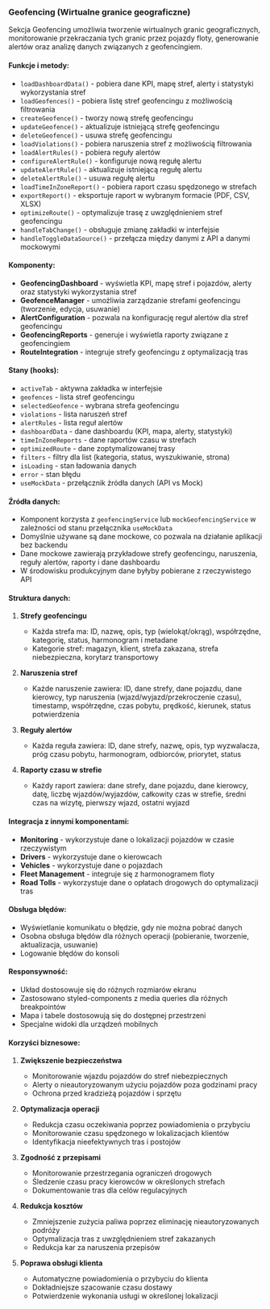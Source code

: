 ### Geofencing (Wirtualne granice geograficzne)

Sekcja Geofencing umożliwia tworzenie wirtualnych granic geograficznych, monitorowanie przekraczania tych granic przez pojazdy floty, generowanie alertów oraz analizę danych związanych z geofencingiem.

#### Funkcje i metody:
- `loadDashboardData()` - pobiera dane KPI, mapę stref, alerty i statystyki wykorzystania stref
- `loadGeofences()` - pobiera listę stref geofencingu z możliwością filtrowania
- `createGeofence()` - tworzy nową strefę geofencingu
- `updateGeofence()` - aktualizuje istniejącą strefę geofencingu
- `deleteGeofence()` - usuwa strefę geofencingu
- `loadViolations()` - pobiera naruszenia stref z możliwością filtrowania
- `loadAlertRules()` - pobiera reguły alertów
- `configureAlertRule()` - konfiguruje nową regułę alertu
- `updateAlertRule()` - aktualizuje istniejącą regułę alertu
- `deleteAlertRule()` - usuwa regułę alertu
- `loadTimeInZoneReport()` - pobiera raport czasu spędzonego w strefach
- `exportReport()` - eksportuje raport w wybranym formacie (PDF, CSV, XLSX)
- `optimizeRoute()` - optymalizuje trasę z uwzględnieniem stref geofencingu
- `handleTabChange()` - obsługuje zmianę zakładki w interfejsie
- `handleToggleDataSource()` - przełącza między danymi z API a danymi mockowymi

#### Komponenty:
- **GeofencingDashboard** - wyświetla KPI, mapę stref i pojazdów, alerty oraz statystyki wykorzystania stref
- **GeofenceManager** - umożliwia zarządzanie strefami geofencingu (tworzenie, edycja, usuwanie)
- **AlertConfiguration** - pozwala na konfigurację reguł alertów dla stref geofencingu
- **GeofencingReports** - generuje i wyświetla raporty związane z geofencingiem
- **RouteIntegration** - integruje strefy geofencingu z optymalizacją tras

#### Stany (hooks):
- `activeTab` - aktywna zakładka w interfejsie
- `geofences` - lista stref geofencingu
- `selectedGeofence` - wybrana strefa geofencingu
- `violations` - lista naruszeń stref
- `alertRules` - lista reguł alertów
- `dashboardData` - dane dashboardu (KPI, mapa, alerty, statystyki)
- `timeInZoneReports` - dane raportów czasu w strefach
- `optimizedRoute` - dane zoptymalizowanej trasy
- `filters` - filtry dla list (kategoria, status, wyszukiwanie, strona)
- `isLoading` - stan ładowania danych
- `error` - stan błędu
- `useMockData` - przełącznik źródła danych (API vs Mock)

#### Źródła danych:
- Komponent korzysta z `geofencingService` lub `mockGeofencingService` w zależności od stanu przełącznika `useMockData`
- Domyślnie używane są dane mockowe, co pozwala na działanie aplikacji bez backendu
- Dane mockowe zawierają przykładowe strefy geofencingu, naruszenia, reguły alertów, raporty i dane dashboardu
- W środowisku produkcyjnym dane byłyby pobierane z rzeczywistego API

#### Struktura danych:
1. **Strefy geofencingu**
   - Każda strefa ma: ID, nazwę, opis, typ (wielokąt/okrąg), współrzędne, kategorię, status, harmonogram i metadane
   - Kategorie stref: magazyn, klient, strefa zakazana, strefa niebezpieczna, korytarz transportowy

2. **Naruszenia stref**
   - Każde naruszenie zawiera: ID, dane strefy, dane pojazdu, dane kierowcy, typ naruszenia (wjazd/wyjazd/przekroczenie czasu), timestamp, współrzędne, czas pobytu, prędkość, kierunek, status potwierdzenia

3. **Reguły alertów**
   - Każda reguła zawiera: ID, dane strefy, nazwę, opis, typ wyzwalacza, próg czasu pobytu, harmonogram, odbiorców, priorytet, status

4. **Raporty czasu w strefie**
   - Każdy raport zawiera: dane strefy, dane pojazdu, dane kierowcy, datę, liczbę wjazdów/wyjazdów, całkowity czas w strefie, średni czas na wizytę, pierwszy wjazd, ostatni wyjazd

#### Integracja z innymi komponentami:
- **Monitoring** - wykorzystuje dane o lokalizacji pojazdów w czasie rzeczywistym
- **Drivers** - wykorzystuje dane o kierowcach
- **Vehicles** - wykorzystuje dane o pojazdach
- **Fleet Management** - integruje się z harmonogramem floty
- **Road Tolls** - wykorzystuje dane o opłatach drogowych do optymalizacji tras

#### Obsługa błędów:
- Wyświetlanie komunikatu o błędzie, gdy nie można pobrać danych
- Osobna obsługa błędów dla różnych operacji (pobieranie, tworzenie, aktualizacja, usuwanie)
- Logowanie błędów do konsoli

#### Responsywność:
- Układ dostosowuje się do różnych rozmiarów ekranu
- Zastosowano styled-components z media queries dla różnych breakpointów
- Mapa i tabele dostosowują się do dostępnej przestrzeni
- Specjalne widoki dla urządzeń mobilnych

#### Korzyści biznesowe:
1. **Zwiększenie bezpieczeństwa**
   - Monitorowanie wjazdu pojazdów do stref niebezpiecznych
   - Alerty o nieautoryzowanym użyciu pojazdów poza godzinami pracy
   - Ochrona przed kradzieżą pojazdów i sprzętu

2. **Optymalizacja operacji**
   - Redukcja czasu oczekiwania poprzez powiadomienia o przybyciu
   - Monitorowanie czasu spędzonego w lokalizacjach klientów
   - Identyfikacja nieefektywnych tras i postojów

3. **Zgodność z przepisami**
   - Monitorowanie przestrzegania ograniczeń drogowych
   - Śledzenie czasu pracy kierowców w określonych strefach
   - Dokumentowanie tras dla celów regulacyjnych

4. **Redukcja kosztów**
   - Zmniejszenie zużycia paliwa poprzez eliminację nieautoryzowanych podróży
   - Optymalizacja tras z uwzględnieniem stref zakazanych
   - Redukcja kar za naruszenia przepisów

5. **Poprawa obsługi klienta**
   - Automatyczne powiadomienia o przybyciu do klienta
   - Dokładniejsze szacowanie czasu dostawy
   - Potwierdzenie wykonania usługi w określonej lokalizacji
